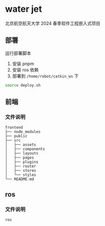 # water jet
北京航空航天大学 2024 春季软件工程嵌入式项目

## 部署
运行部署脚本
1. 安装 pnpm
2. 安装 ros 依赖
3. 部署到 `/home/robot/catkin_ws` 下 
```bash
source deploy.sh
```


## 前端
### 文件说明
```none
frontend
├── node_modules
├── public
├── src
│   ├── assets
│   ├── components
│   ├── layouts
│   ├── pages
│   ├── plugins
│   ├── router
│   ├── stores
│   └── styles
└── README.md
```

## ros
### 文件说明

```none
ros

```

